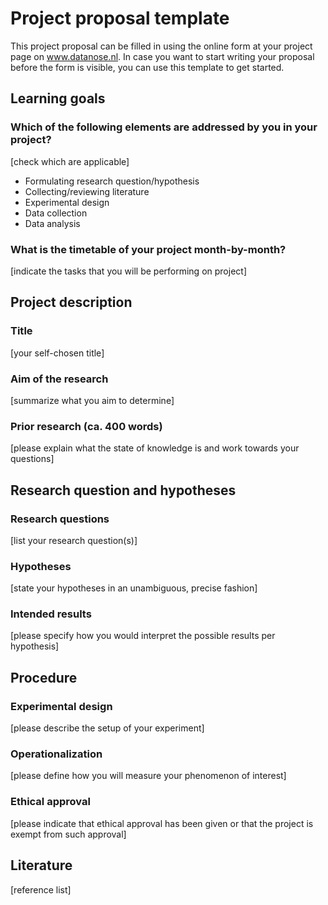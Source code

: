 # Project proposal template
This project proposal can be filled in using the online form at your project page on www.datanose.nl. In case you want to start writing your proposal before the form is visible, you can use this template to get started. 

## Learning goals

### Which of the following elements are addressed by you in your project?
[check which are applicable]
* Formulating research question/hypothesis
* Collecting/reviewing literature
* Experimental design
* Data collection
* Data analysis

### What is the timetable of your project month-by-month?
[indicate the tasks that you will be performing on project]
## Project description

### Title
[your self-chosen title]
### Aim of the research
[summarize what you aim to determine]
### Prior research (ca. 400 words)
[please explain what the state of knowledge is and work towards your questions]

## Research question and hypotheses

### Research questions
[list your research question(s)]
### Hypotheses
[state your hypotheses in an unambiguous, precise fashion]
### Intended results
[please specify how you would interpret the possible results per hypothesis]


## Procedure
### Experimental design
[please describe the setup of your experiment]
### Operationalization
[please define how you will measure your phenomenon of interest]

### Ethical approval
[please indicate that ethical approval has been given or that the project is exempt from such approval]

## Literature
[reference list]


